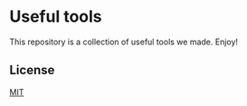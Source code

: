 # Useful tools

This repository is a collection of useful tools we made. Enjoy!

## License

[MIT](https://github.com/thingbomb/tools/blob/main/LICENSE)

